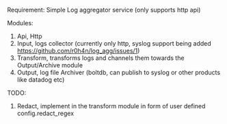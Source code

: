 Requirement: Simple Log aggregator service (only supports http api)

Modules:
1) Api, Http
2) Input, logs collector (currently only http, syslog support being added https://github.com/r0h4n/log_agg/issues/1)
3) Transform, transforms logs and channels them towards the Output/Archive module
4) Output, log file Archiver (boltdb, can publish to syslog or other products like datadog etc)

TODO:
1) Redact, implement  in the transform module in form of user defined config.redact_regex

